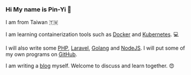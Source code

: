 ### Hi My name is Pin-Yi 👋

I am from Taiwan 🇹🇼 

I am learning containerization tools such as [Docker](https://github.com/docker) and [Kubernetes](https://github.com/kubernetes/kubernetes). 💻

I will also write some [PHP](https://github.com/php),  [Laravel](https://github.com/laravel/laravel), [Golang](https://github.com/Golang) and [NodeJS](https://github.com/nodejs). I will put some of my own programs on [GitHub](https://github.com/github). 

I am writing a [blog](https://pin-yi.me) myself. Welcome to discuss and learn together. 😍

